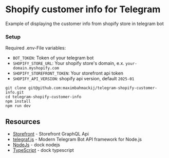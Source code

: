 # Shopify customer info for Telegram

Example of displaying the customer info from shopify store in telegram bot

### Setup

Required .env-File variables:
- `BOT_TOKEN`: Token of your telegram bot
- `SHOPIFY_STORE_URL`: Your shopify store's domain, e.x. `your-domain.myshopify.com`
- `SHOPIFY_STOREFRONT_TOKEN`: Your storefront api token
- `SHOPIFY_API_VERSION`: shopify api version, default `2025-01`

```shell
git clone git@github.com:maximbahmackij/telegram-shopify-customer-info.git
cd telegram-shopify-customer-info
npm install
npm run dev
```

## Resources

- [Storefront](https://shopify.dev/docs/api/storefront) - Storefront GraphQL Api
- [telegraf.js](https://telegraf.js.org/) - Modern Telegram Bot API framework for Node.js
- [NodeJs](https://nodejs.org/) - dock nodejs
- [TypeScript](https://www.typescriptlang.org/) - dock typescript
